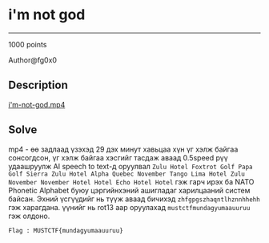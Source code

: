 # i'm not god
*** 
1000 points

Author@fg0x0

## Description
<a href="https://github.com/Uz169/MUST-CTF-2023-writeup-/blob/main/Round%202%20/Steganography/i'm%20not%20god/i'm-not-god.mp4">i'm-not-god.mp4</a>

## Solve
mp4 - өө задлаад үзэхэд 29 дэх минут хавьцаа хүн үг хэлж байгаа сонсогдсон, үг хэлж байгаа хэсгийг тасдаж аваад 0.5speed рүү удаашруулж 
AI speech to text-д оруулвал 
``Zulu Hotel Foxtrot Golf Papa Golf Sierra Zulu Hotel Alpha Quebec November Tango Lima Hotel Zulu November November Hotel Hotel Echo Hotel Hotel``
гэж гарч ирэх ба
NATO Phonetic Alphabet буюу цэргийнхэний ашигладаг харилцааний систем байсан.
Эхний үсгүүдийг нь түүж аваад бичихэд
``zhfgpgszhaqntlhznnhhehh`` гэж харагдана. үүнийг нь rot13 аар оруулахад 
``mustctfmundagyumaauuruu`` гэж олдоно.

``Flag : MUSTCTF{mundagyumaauuruu}``
